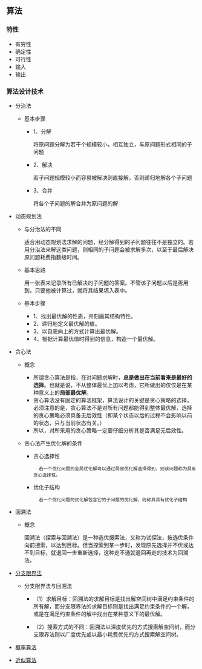 ## 算法

### 特性
- 有穷性
- 确定性
- 可行性
- 输入
- 输出

### 算法设计技术

- 分治法

	- 基本步骤
		- 1、分解
		 
		 	将原问题分解为若干个规模较小，相互独立，与原问题形式相同的子问题
				
		- 2、解决
		
			若子问题规模较小而容易被解决则直接解，否则递归地解各个子问题
		
		- 3、合并

			将各个子问题的解合并为原问题的解
			
- 动态规划法

	
	- 与分治法的不同

		适合用动态规划法求解的问题，经分解得到的子问题往往不是独立的。若用分治法来解这类问题，则相同的子问题会被求解多次，以至于最后解决原问题耗费指数级时间。
	
	- 基本思路

		用一张表来记录所有已解决的子问题的答案。不管该子问题以后是否用到，只要他被计算过，就将其结果填入表中。
		
	- 基本步骤

		- 1、找出最优解的性质，并刻画其结构特性。
		- 2、递归地定义最优解的值。
		- 3、以自底向上的方式计算出最优解。
		- 4、根据计算最优值时得到的信息，构造一个最优解。

- 贪心法

	- 概念

		- 所谓贪心算法是指，在对问题求解时，**总是做出在当前看来是最好的选择**。也就是说，不从整体最优上加以考虑，它所做出的仅仅是在某种意义上的**局部最优解**。
		- 贪心算法没有固定的算法框架，算法设计的关键是贪心策略的选择。必须注意的是，贪心算法不是对所有问题都能得到整体最优解，选择的贪心策略必须具备无后效性（即某个状态以后的过程不会影响以前的状态，只与当前状态有关。）
		- 所以，对所采用的贪心策略一定要仔细分析其是否满足无后效性。

	- 贪心法产生优化解的条件

		- 贪心选择性
		
				若一个优化问题的全局优化解可以通过局部优化解选择得到，则该问题称为具有贪心选择性。
		- 优化子结构

				若一个优化问题的优化解包含它的子问题的优化解，则称其具有优化子结构
- 回溯法

	- 概念
	
		回溯法（探索与回溯法）是一种选优搜索法，又称为试探法，按选优条件向前搜索，以达到目标。但当探索到某一步时，发现原先选择并不优或达不到目标，就退回一步重新选择，这种走不通就退回再走的技术为回溯法。
		
- [分支限界法](https://www.cnblogs.com/chinazhangjie/archive/2010/11/01/1866136.html)

	- 分支限界法与回溯法
	
		- （1）求解目标：回溯法的求解目标是找出解空间树中满足约束条件的所有解，而分支限界法的求解目标则是找出满足约束条件的一个解，或是在满足约束条件的解中找出在某种意义下的最优解。 
		
		- （2）搜索方式的不同：回溯法以深度优先的方式搜索解空间树，而分支限界法则以广度优先或以最小耗费优先的方式搜索解空间树。

	
- [概率算法](https://baike.baidu.com/item/%E6%A6%82%E7%8E%87%E7%AE%97%E6%B3%95/6415410?fr=aladdin)
- [近似算法](https://baike.baidu.com/item/%E8%BF%91%E4%BC%BC%E7%AE%97%E6%B3%95/5963315?fr=aladdin)